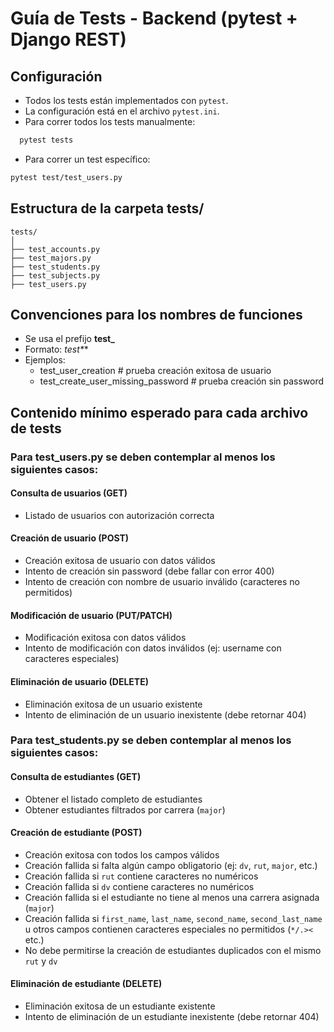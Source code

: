 # Guía de Tests - Backend (pytest + Django REST)

## Configuración

- Todos los tests están implementados con `pytest`.
- La configuración está en el archivo `pytest.ini`.
- Para correr todos los tests manualmente:

```bash
  pytest tests
```

- Para correr un test específico:

```bash
pytest test/test_users.py
```

## Estructura de la carpeta tests/
```
tests/
│
├── test_accounts.py
├── test_majors.py
├── test_students.py
├── test_subjects.py
├── test_users.py
```
## Convenciones para los nombres de funciones

- Se usa el prefijo **test\_**
- Formato: **test*<funcionalidad>*<caso>**
- Ejemplos:
  - test_user_creation # prueba creación exitosa de usuario
  - test_create_user_missing_password # prueba creación sin password

## Contenido mínimo esperado para cada archivo de tests

### Para test_users.py se deben contemplar al menos los siguientes casos:

#### Consulta de usuarios (GET)

- Listado de usuarios con autorización correcta

#### Creación de usuario (POST)

- Creación exitosa de usuario con datos válidos
- Intento de creación sin password (debe fallar con error 400)
- Intento de creación con nombre de usuario inválido (caracteres no permitidos)

#### Modificación de usuario (PUT/PATCH)

- Modificación exitosa con datos válidos
- Intento de modificación con datos inválidos (ej: username con caracteres especiales)

#### Eliminación de usuario (DELETE)

- Eliminación exitosa de un usuario existente
- Intento de eliminación de un usuario inexistente (debe retornar 404)

### Para test_students.py se deben contemplar al menos los siguientes casos:

#### Consulta de estudiantes (GET)

- Obtener el listado completo de estudiantes
- Obtener estudiantes filtrados por carrera (`major`)

#### Creación de estudiante (POST)

- Creación exitosa con todos los campos válidos
- Creación fallida si falta algún campo obligatorio (ej: `dv`, `rut`, `major`, etc.)
- Creación fallida si `rut` contiene caracteres no numéricos
- Creación fallida si `dv` contiene caracteres no numéricos
- Creación fallida si el estudiante no tiene al menos una carrera asignada (`major`)
- Creación fallida si `first_name`, `last_name`, `second_name`, `second_last_name` u otros campos contienen caracteres especiales no permitidos (`*/.><` etc.)
- No debe permitirse la creación de estudiantes duplicados con el mismo `rut` y `dv`

#### Eliminación de estudiante (DELETE)

- Eliminación exitosa de un estudiante existente
- Intento de eliminación de un estudiante inexistente (debe retornar 404)
